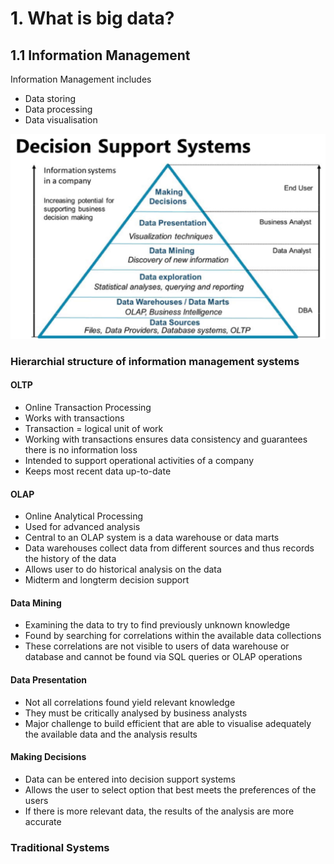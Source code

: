 # 1. What is big data?

## 1.1 Information Management

Information Management includes

* Data storing
* Data processing
* Data visualisation

![Decision Support Systems](images/1.1.1.png)

### Hierarchial structure of information management systems 

#### OLTP

* Online Transaction Processing
* Works with transactions
* Transaction = logical unit of work
* Working with transactions ensures data consistency and guarantees there is no information loss
* Intended to support operational activities of a company
* Keeps most recent data up-to-date

#### OLAP

* Online Analytical Processing
* Used for advanced analysis
* Central to an OLAP system is a data warehouse or data marts
* Data warehouses collect data from different sources and thus records the history of the data
* Allows user to do historical analysis on the data
* Midterm and longterm decision support

#### Data Mining

* Examining the data to try to find previously unknown knowledge
* Found by searching for correlations within the available data collections
* These correlations are not visible to users of data warehouse or database and cannot be found via SQL queries or OLAP operations 

#### Data Presentation

* Not all correlations found yield relevant knowledge
* They must be critically analysed by business analysts 
* Major challenge to build efficient that are able to visualise adequately the available data and the analysis results

#### Making Decisions

* Data can be entered into decision support systems
* Allows the user to select option that best meets the preferences of the users
* If there is more relevant data, the results of the analysis are more accurate 

### Traditional Systems


